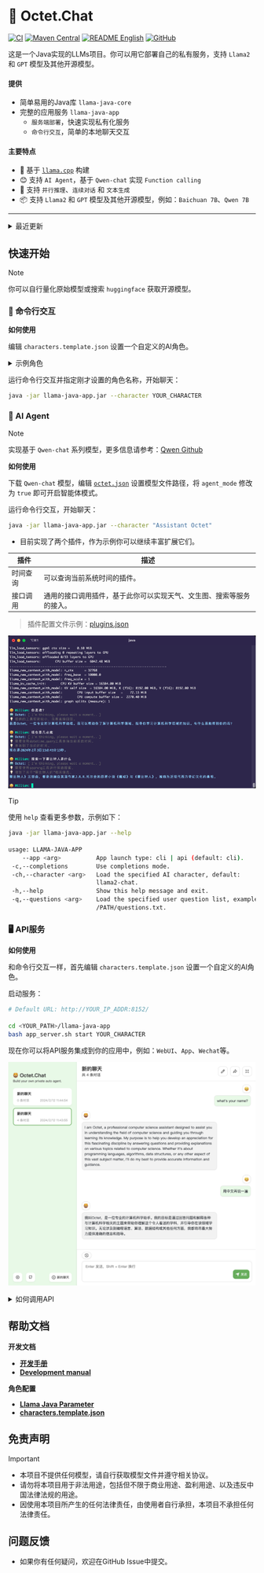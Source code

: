 # 🚀 Octet.Chat


[![CI](https://github.com/eoctet/llama-java/actions/workflows/maven_build_deploy.yml/badge.svg)](https://github.com/eoctet/llama-java/actions/workflows/maven_build_deploy.yml)
[![Maven Central](https://img.shields.io/maven-central/v/chat.octet/llama-java-core?color=orange)](https://mvnrepository.com/artifact/chat.octet/llama-java-core)
[![README English](https://img.shields.io/badge/Lang-English-red)](./README.md)
[![GitHub](https://img.shields.io/github/license/eoctet/llama-java?color=green)](https://opensource.org/licenses/MIT)

这是一个Java实现的LLMs项目。你可以用它部署自己的私有服务，支持 `Llama2` 和 `GPT` 模型及其他开源模型。

#### 提供
- 简单易用的Java库 `llama-java-core`
- 完整的应用服务 `llama-java-app`
  - `服务端部署`，快速实现私有化服务
  - `命令行交互`，简单的本地聊天交互

#### 主要特点
- 🦙 基于  [`llama.cpp`](https://github.com/ggerganov/llama.cpp) 构建
- 😊 支持 `AI Agent`，基于 `Qwen-chat` 实现 `Function calling`
- 🤖 支持 `并行推理`、`连续对话` 和 `文本生成`
- 📦 支持 `Llama2` 和 `GPT` 模型及其他开源模型，例如：`Baichuan 7B`、`Qwen 7B`

----

<details>

<summary>最近更新</summary>

   ...

- [X] 🚀 新增自定义AI角色、优化OpenAPI
- [X] 🚀 新增AI智能体，可调用插件的能力

</details>

## 快速开始

> [!NOTE] 
>
> 你可以自行量化原始模型或搜索 `huggingface` 获取开源模型。


### 🤖 命令行交互

__如何使用__

编辑 `characters.template.json` 设置一个自定义的AI角色。

<details>

<summary>示例角色</summary>

```json
{
  "name": "Assistant Octet",
  "agent_mode": false,
  "prompt": "Answer the questions.",
  "model_parameter": {
    "model_path": "/models/ggml-model-7b_m-q6_k.gguf",
    "model_type": "LLAMA2",
    "context_size": 4096,
    "threads": 6,
    "threads_batch": 6,
    "mmap": true,
    "mlock": false,
    "verbose": true
  },
  "generate_parameter": {
    "temperature": 0.85,
    "repeat_penalty": 1.2,
    "top_k": 40,
    "top_p": 0.9,
    "verbose_prompt": true,
    "user": "User",
    "assistant": "Octet"
  }
}
```

</details>

运行命令行交互并指定刚才设置的角色名称，开始聊天：

```bash
java -jar llama-java-app.jar --character YOUR_CHARACTER
```

### 🚀 AI Agent

> [!NOTE]
>
> 实现基于 `Qwen-chat` 系列模型，更多信息请参考：[Qwen Github](https://github.com/QwenLM/Qwen)

__如何使用__

下载 `Qwen-chat` 模型，编辑 [`octet.json`](llama-java-app/characters/octet.json) 设置模型文件路径，将 `agent_mode` 修改为 `true` 即可开启智能体模式。

运行命令行交互，开始聊天：

```bash
java -jar llama-java-app.jar --character "Assistant Octet"
```

* 目前实现了两个插件，作为示例你可以继续丰富扩展它们。

| 插件   | 描述                                 |
|------|------------------------------------|
| 时间查询 | 可以查询当前系统时间的插件。                     |
| 接口调用 | 通用的接口调用插件，基于此你可以实现天气、文生图、搜索等服务的接入。 |

> 插件配置文件示例：[plugins.json](llama-java-app/characters/plugins.json)

![Octet Agent](docs/agent.png)


> [!TIP]
>
> 使用 `help` 查看更多参数，示例如下：

```bash
java -jar llama-java-app.jar --help

usage: LLAMA-JAVA-APP
    --app <arg>          App launch type: cli | api (default: cli).
 -c,--completions        Use completions mode.
 -ch,--character <arg>   Load the specified AI character, default:
                         llama2-chat.
 -h,--help               Show this help message and exit.
 -q,--questions <arg>    Load the specified user question list, example:
                         /PATH/questions.txt.
```


### 🖥 API服务

__如何使用__

和命令行交互一样，首先编辑 `characters.template.json` 设置一个自定义的AI角色。

启动服务：

```bash
# Default URL: http://YOUR_IP_ADDR:8152/

cd <YOUR_PATH>/llama-java-app
bash app_server.sh start YOUR_CHARACTER
```

现在你可以将API服务集成到你的应用中，例如：`WebUI`、`App`、`Wechat`等。

![webui.png](docs/webui.png)

<details>

<summary>如何调用API</summary>

> `POST` **/v1/chat/completions**

```shell
curl --location 'http://127.0.0.1:8152/v1/chat/completions' \
--header 'Content-Type: application/json' \
--data '{
    "messages": [
        {
            "role": "USER",
            "content": "Who are you?"
        }
    ],
    "user": "User",
    "stream": true
}'
```

接口将以流的方式返回数据：

```json
{
    "id": "octetchat-98fhd2dvj7",
    "model": "Llama2-chat",
    "created": 1695614393810,
    "choices": [
        {
            "index": 0,
            "delta": {
                "content": "你好"
            },
            "finish_reason": "NONE"
        }
    ]
}
```

</details>


## 帮助文档

__开发文档__

- __[开发手册](https://github.com/eoctet/llama-java/wiki/开发手册)__
- __[Development manual](https://github.com/eoctet/llama-java/wiki/Development-manual)__

__角色配置__

- __[Llama Java Parameter](https://github.com/eoctet/llama-java/wiki/Llama-Java-parameters)__
- __[characters.template.json](llama-java-app/characters/characters.template.json)__


## 免责声明

> [!IMPORTANT]
> 
> - 本项目不提供任何模型，请自行获取模型文件并遵守相关协议。
> - 请勿将本项目用于非法用途，包括但不限于商业用途、盈利用途、以及违反中国法律法规的用途。
> - 因使用本项目所产生的任何法律责任，由使用者自行承担，本项目不承担任何法律责任。

## 问题反馈

- 如果你有任何疑问，欢迎在GitHub Issue中提交。
